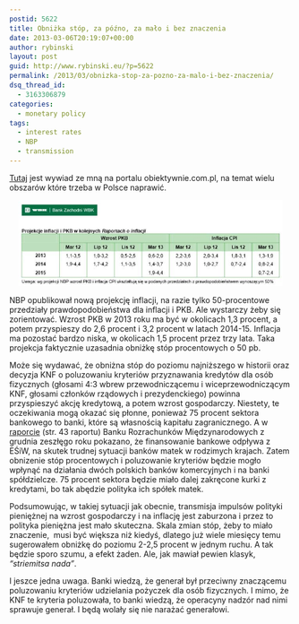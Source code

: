 ```yaml
---
postid: 5622
title: Obniżka stóp, za późno, za mało i bez znaczenia
date: 2013-03-06T20:19:07+00:00
author: rybinski
layout: post
guid: http://www.rybinski.eu/?p=5622
permalink: /2013/03/obnizka-stop-za-pozno-za-malo-i-bez-znaczenia/
dsq_thread_id:
  - 3163306879
categories:
  - monetary policy
tags:
  - interest rates
  - NBP
  - transmission
---
```

[Tutaj](http://www.obiektywnie.com.pl/artykuly/nasz-wywiad-z-profesorem-krzysztofem-rybinskim.html) jest wywiad ze mną na portalu obiektywnie.com.pl, na temat wielu obszarów które trzeba w Polsce naprawić.

<p style="text-align: center;">
  <a href="/uploads/2013/03/projekcje_NBP.jpg"><img class="aligncenter  wp-image-5623" title="projekcje_NBP" src="/uploads/2013/03/projekcje_NBP.jpg" alt="" width="472" height="153" /></a>
</p>

NBP opublikował nową projekcję inflacji, na razie tylko 50-procentowe przedziały prawdopodobieństwa dla inflacji i PKB. Ale wystarczy żeby się zorientować. Wzrost PKB w 2013 roku ma być w okolicach 1,3 procent, a potem przyspieszy do 2,6 procent i 3,2 procent w latach 2014-15. Inflacja ma pozostać bardzo niska, w okolicach 1,5 procent przez trzy lata. Taka projekcja faktycznie uzasadnia obniżkę stóp procentowych o 50 pb.

<!--more-->

Może się wydawać, że obniżna stóp do poziomu najniższego w historii oraz decyzja KNF o poluzowaniu kryteriów przyznawania kredytów dla osób fizycznych (głosami 4:3 wbrew przewodniczącemu i wiceprzewodniczącym KNF, głosami członków rządowych i prezydenckiego) powinna przyspieszyć akcję kredytową, a potem wzrost gospodarczy. Niestety, te oczekiwania mogą okazać się płonne, ponieważ 75 procent sektora bankowego to banki, które są własnością kapitału zagranicznego. A w [raporcie](http://www.bis.org/publ/qtrpdf/r_qt1212.pdf) (str. 43 raportu) Banku Rozrachunków Międzynarodowych z grudnia zeszłęgo roku pokazano, że finansowanie bankowe odpływa z EŚiW, na skutek trudnej sytuacji banków matek w rodzimych krajach. Zatem obnizenie stóp procentowych i poluzowanie kryteriów będzie mogło wpłynąć na działania dwóch polskich banków komercyjnych i na banki spółdzielcze. 75 procent sektora będzie miało dalej zakręcone kurki z kredytami, bo tak abędzie polityka ich spółek matek.

Podsumowując, w takiej sytuacji jak obecnie, transmisja impulsów polityki pieniężnej na wzrost gospodarczy i na inflację jest zaburzona i przez to polityka pieniężna jest mało skuteczna. Skala zmian stóp, żeby to miało znaczenie,  musi być większa niż kiedyś, dlatego już wiele miesięcy temu sugerowałem obniżkę do poziomu 2-2,5 procent w jednym ruchu. A tak będzie sporo szumu, a efekt żaden. Ale, jak mawiał pewien klasyk, _“striemitsa nada”_.

I jeszce jedna uwaga. Banki wiedzą, że generał był przeciwny znaczącemu poluzowaniu kryteriów udzielania pożyczek dla osób fizycznych. I mimo, że KNF te kryteria poluzowała, to banki wiedzą, że operacyny nadzór nad nimi sprawuje generał. I będą wolały się nie narażać generałowi.

 

